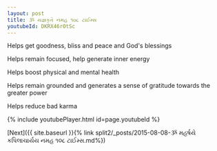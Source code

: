 ```yaml
---
layout: post
title: ૐ યજ્ઞકૃતે નમહ ૧૦૮ ટાઈમ્સ
youtubeId: DKRX46rOtSc
---
```

 
 
Helps get goodness, bliss and peace and God's blessings
 
Helps remain focused, help generate inner energy 
 
Helps boost physical and mental health 
 
Helps remain grounded and generates a sense of gratitude towards the greater power 
 
Helps reduce bad karma
 
 
 
 


{% include youtubePlayer.html id=page.youtubeId %}
 
[Next]({{ site.baseurl }}{% link  split2/_posts/2015-08-08-ૐ મહર્ષયે કપિલાચાર્યય નમહ ૧૦૮ ટાઈમ્સ.md%})
 
